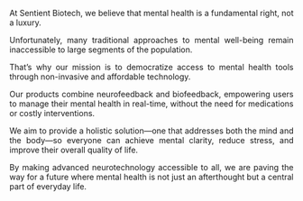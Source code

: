 <div align="justify">

At Sentient Biotech, we believe that mental health is a fundamental right, not a luxury. 

Unfortunately, many traditional approaches to mental well-being remain inaccessible to large segments of the population. 

That’s why our mission is to democratize access to mental health tools through non-invasive and affordable technology. 

Our products combine neurofeedback and biofeedback, empowering users to manage their mental health in real-time, without the need for medications or costly interventions. 

We aim to provide a holistic solution—one that addresses both the mind and the body—so everyone can achieve mental clarity, reduce stress, and improve their overall quality of life.

By making advanced neurotechnology accessible to all, we are paving the way for a future where mental health is not just an afterthought but a central part of everyday life.

</div>
